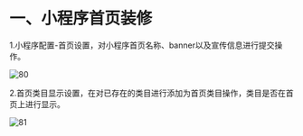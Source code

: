 # 一、小程序首页装修

1.小程序配置-首页设置，对小程序首页名称、banner以及宣传信息进行提交操作。

![80](http://tradeany-test.oss-cn-qingdao.aliyuncs.com/2020/10/12/MjAyMDEwMTIxMDMxNTE4MA==.png)

2.首页类目显示设置，在对已存在的类目进行添加为首页类目操作，类目是否在首页上进行显示。

![81](http://tradeany-test.oss-cn-qingdao.aliyuncs.com/2020/10/12/MjAyMDEwMTIxMDMzMDI4MQ==.png)